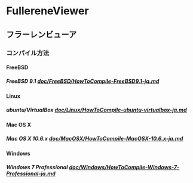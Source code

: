 # FullereneViewer
## フラーレンビューア
### コンパイル方法
#### FreeBSD
##### FreeBSD 9.1 [doc/FreeBSD/HowToCompile-FreeBSD9.1-ja.md](https://github.com/DrScKAWAMOTO/FullereneViewer/blob/master/doc/FreeBSD/HowToCompile-FreeBSD-9.1-ja.md)
#### Linux
##### ubuntu/VirtualBox [doc/Linux/HowToCompile-ubuntu-virtualbox-ja.md](https://github.com/DrScKAWAMOTO/FullereneViewer/blob/master/doc/Linux/HowToCompile-ubuntu-virtualbox-ja.md)
#### Mac OS X
##### Mac OS X 10.6.x [doc/MacOSX/HowToCompile-MacOSX-10.6.x-ja.md](https://github.com/DrScKAWAMOTO/FullereneViewer/blob/master/doc/MacOSX/HowToCompile-MacOSX-10.6.x-ja.md)
#### Windows
##### Windows 7 Professional [doc/Windows/HowToCompile-Windows-7-Professional-ja.md](https://github.com/DrScKAWAMOTO/FullereneViewer/blob/master/doc/Windows/HowToCompile-Windows-7-Professional-ja.md)
